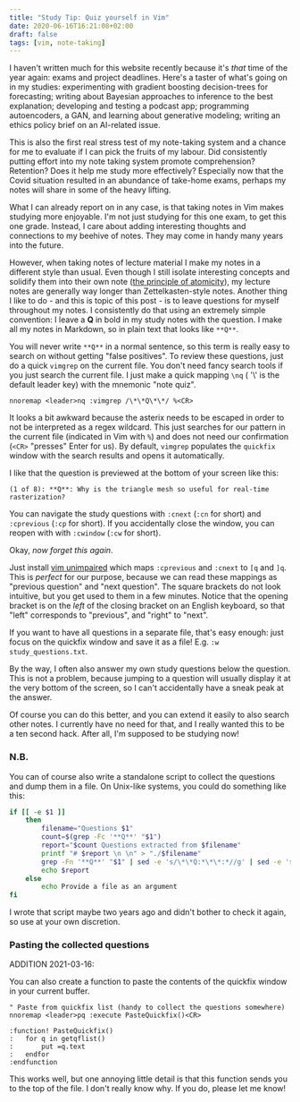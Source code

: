 ```yaml
---
title: "Study Tip: Quiz yourself in Vim"
date: 2020-06-16T16:21:08+02:00
draft: false
tags: [vim, note-taking]
---
```


I haven't written much for this website recently because it's *that* time of the year again: exams and project deadlines.
Here's a taster of what's going on in my studies: experimenting with gradient boosting decision-trees for forecasting; writing about Bayesian approaches to inference to the best explanation; developing and testing a podcast app; programming autoencoders, a GAN, and learning about generative modeling; writing an ethics policy brief on an AI-related issue.

This is also the first real stress test of my note-taking system and a chance for me to evaluate if I can pick the fruits of my labour.
Did consistently putting effort into my note taking system promote comprehension? 
Retention? 
Does it help me study more effectively?
Especially now that the Covid situation resulted in an abundance of take-home exams, perhaps my notes will share in some of the heavy lifting.

What I can already report on in any case, is that taking notes in Vim makes studying more enjoyable.
I'm not just studying for this one exam, to get this one grade.
Instead, I care about adding interesting thoughts and connections to my beehive of notes.
They may come in handy many years into the future.

However, when taking notes of lecture material I make my notes in a different style than usual.
Even though I still isolate interesting concepts and solidify them into their own note ([the principle of atomicity](https://zettelkasten.de/posts/create-zettel-from-reading-notes/)), my lecture notes are generally way longer than Zettelkasten-style notes.
Another thing I like to do - and this is topic of this post - is to leave questions for myself throughout my notes.
I consistently do that using an extremely simple convention: I leave a **Q** in bold in my study notes with the question.
I make all my notes in Markdown, so in plain text that looks like `**Q**`.

You will never write `**Q**` in a normal sentence, so this term is really easy to search on without getting "false positives".
To review these questions, just do a quick `vimgrep` on the current file.
You don't need fancy search tools if you just search the current file. 
I just make a quick mapping `\nq` ( '\\' is the default leader key) with the mnemonic "note quiz".

```
nnoremap <leader>nq :vimgrep /\*\*Q\*\*/ %<CR>
```

It looks a bit awkward because the asterix needs to be escaped in order to not be interpreted as a regex wildcard.
This just searches for our pattern in the current file (indicated in Vim with `%`) and does not need our confirmation (`<CR>` "presses" Enter for us). 
By default, `vimgrep` populates the `quickfix` window with the search results and opens it automatically.

I like that the question is previewed at the bottom of your screen like this:

```
(1 of 8): **Q**: Why is the triangle mesh so useful for real-time rasterization?
```

You can navigate the study questions with `:cnext` (`:cn` for short) and `:cprevious` (`:cp` for short).
If you accidentally close the window, you can reopen with with `:cwindow` (`:cw` for short).

Okay, *now forget this again*.

Just install [vim unimpaired](https://github.com/tpope/vim-unimpaired) which maps `:cprevious` and `:cnext` to `[q` and `]q`.
This is *perfect* for our purpose, because we can read these mappings as "previous question" and "next question".
The square brackets do not look intuitive, but you get used to them in a few minutes. 
Notice that the opening bracket is on the *left* of the closing bracket on an English keyboard, so that "left" corresponds to "previous", and "right" to "next".

If you want to have all questions in a separate file, that's easy enough: just focus on the quickfix window and save it as a file! E.g. `:w study_questions.txt`.

By the way, I often also answer my own study questions below the question.
This is not a problem, because jumping to a question will usually display it at the very bottom of the screen, so I can't accidentally have a sneak peak at the answer.

Of course you can do this better, and you can extend it easily to also search other notes.
I currently have no need for that, and I really wanted this to be a ten second hack.
After all, I'm supposed to be studying now!

### N.B.

You can of course also write a standalone script to collect the questions and dump them in a file.
On Unix-like systems, you could do something like this:

```bash
if [[ -e $1 ]]
	then
		filename="Questions $1"
		count=$(grep -Fc '**Q**' "$1")
		report="$count Questions extracted from $filename"
		printf "# $report \n \n" > "./$filename"
		grep -Fn '**Q**' "$1" | sed -e 's/\*\*Q:*\*\*:*//g' | sed -e 's/^/- /' >> "$filename"
		echo $report 
	else 
		echo Provide a file as an argument
fi
```

I wrote that script maybe two years ago and didn't bother to check it again, so use at your own discretion. 

### Pasting the collected questions

ADDITION 2021-03-16: 

You can also create a function to paste the contents of the quickfix window in your current buffer.

```
" Paste from quickfix list (handy to collect the questions somewhere)
nnoremap <leader>pq :execute PasteQuickfix()<CR>

:function! PasteQuickfix()
:   for q in getqflist()
:       put =q.text
:   endfor
:endfunction
```

This works well, but one annoying little detail is that this function sends you to the top of the file.
I don't really know why. 
If you do, please let me know!
